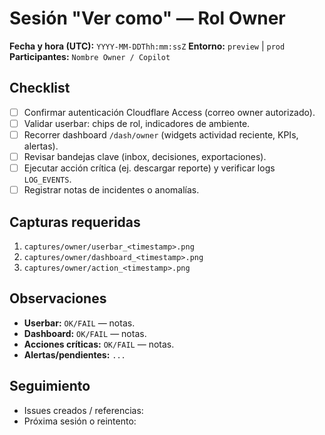 # Sesión "Ver como" — Rol Owner

**Fecha y hora (UTC):** `YYYY-MM-DDThh:mm:ssZ`
**Entorno:** `preview` | `prod`
**Participantes:** `Nombre Owner / Copilot`

## Checklist
- [ ] Confirmar autenticación Cloudflare Access (correo owner autorizado).
- [ ] Validar userbar: chips de rol, indicadores de ambiente.
- [ ] Recorrer dashboard `/dash/owner` (widgets actividad reciente, KPIs, alertas).
- [ ] Revisar bandejas clave (inbox, decisiones, exportaciones).
- [ ] Ejecutar acción crítica (ej. descargar reporte) y verificar logs `LOG_EVENTS`.
- [ ] Registrar notas de incidentes o anomalías.

## Capturas requeridas
1. `captures/owner/userbar_<timestamp>.png`
2. `captures/owner/dashboard_<timestamp>.png`
3. `captures/owner/action_<timestamp>.png`

## Observaciones
- **Userbar:** `OK/FAIL` — notas.
- **Dashboard:** `OK/FAIL` — notas.
- **Acciones críticas:** `OK/FAIL` — notas.
- **Alertas/pendientes:** `...`

## Seguimiento
- Issues creados / referencias:
- Próxima sesión o reintento:
